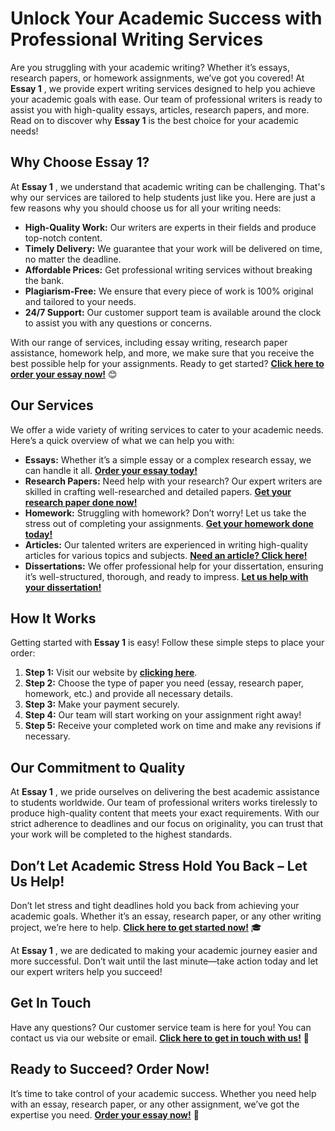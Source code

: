 # Unlock Your Academic Success with Professional Writing Services

Are you struggling with your academic writing? Whether it’s essays, research papers, or homework assignments, we’ve got you covered! At **Essay 1** , we provide expert writing services designed to help you achieve your academic goals with ease. Our team of professional writers is ready to assist you with high-quality essays, articles, research papers, and more. Read on to discover why **Essay 1** is the best choice for your academic needs!

## Why Choose Essay 1?

At **Essay 1** , we understand that academic writing can be challenging. That's why our services are tailored to help students just like you. Here are just a few reasons why you should choose us for all your writing needs:

- **High-Quality Work:** Our writers are experts in their fields and produce top-notch content.
- **Timely Delivery:** We guarantee that your work will be delivered on time, no matter the deadline.
- **Affordable Prices:** Get professional writing services without breaking the bank.
- **Plagiarism-Free:** We ensure that every piece of work is 100% original and tailored to your needs.
- **24/7 Support:** Our customer support team is available around the clock to assist you with any questions or concerns.

With our range of services, including essay writing, research paper assistance, homework help, and more, we make sure that you receive the best possible help for your assignments. Ready to get started? [**Click here to order your essay now!**](https://tinyurl.com/topessay?keyword=essay+1) 😊

## Our Services

We offer a wide variety of writing services to cater to your academic needs. Here’s a quick overview of what we can help you with:

- **Essays:** Whether it’s a simple essay or a complex research essay, we can handle it all. [**Order your essay today!**](https://tinyurl.com/topessay?keyword=essay+1)
- **Research Papers:** Need help with your research? Our expert writers are skilled in crafting well-researched and detailed papers. [**Get your research paper done now!**](https://tinyurl.com/topessay?keyword=essay+1)
- **Homework:** Struggling with homework? Don’t worry! Let us take the stress out of completing your assignments. [**Get your homework done today!**](https://tinyurl.com/topessay?keyword=essay+1)
- **Articles:** Our talented writers are experienced in writing high-quality articles for various topics and subjects. [**Need an article? Click here!**](https://tinyurl.com/topessay?keyword=essay+1)
- **Dissertations:** We offer professional help for your dissertation, ensuring it’s well-structured, thorough, and ready to impress. [**Let us help with your dissertation!**](https://tinyurl.com/topessay?keyword=essay+1)

## How It Works

Getting started with **Essay 1** is easy! Follow these simple steps to place your order:

1. **Step 1:** Visit our website by [**clicking here**](https://tinyurl.com/topessay?keyword=essay+1).
2. **Step 2:** Choose the type of paper you need (essay, research paper, homework, etc.) and provide all necessary details.
3. **Step 3:** Make your payment securely.
4. **Step 4:** Our team will start working on your assignment right away!
5. **Step 5:** Receive your completed work on time and make any revisions if necessary.

## Our Commitment to Quality

At **Essay 1** , we pride ourselves on delivering the best academic assistance to students worldwide. Our team of professional writers works tirelessly to produce high-quality content that meets your exact requirements. With our strict adherence to deadlines and our focus on originality, you can trust that your work will be completed to the highest standards.

## Don’t Let Academic Stress Hold You Back – Let Us Help!

Don’t let stress and tight deadlines hold you back from achieving your academic goals. Whether it’s an essay, research paper, or any other writing project, we’re here to help. [**Click here to get started now!**](https://tinyurl.com/topessay?keyword=essay+1) 🎓

At **Essay 1** , we are dedicated to making your academic journey easier and more successful. Don’t wait until the last minute—take action today and let our expert writers help you succeed!

## Get In Touch

Have any questions? Our customer service team is here for you! You can contact us via our website or email. [**Click here to get in touch with us!**](https://tinyurl.com/topessay?keyword=essay+1) 📩

## Ready to Succeed? Order Now!

It’s time to take control of your academic success. Whether you need help with an essay, research paper, or any other assignment, we’ve got the expertise you need. [**Order your essay now!**](https://tinyurl.com/topessay?keyword=essay+1) 🚀
